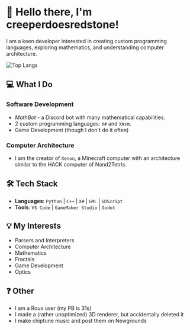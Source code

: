 # 👋 Hello there, I'm creeperdoesredstone!
I am a keen developer interested in creating custom programming languages, exploring mathematics, and understanding computer architecture.

![Top Langs](https://github-readme-stats.vercel.app/api/top-langs/?username=creeperdoesredstone&layout=compact)

## 💻 What I Do
### Software Development
- *MathBot* - a Discord bot with many mathematical capabilities.
- 2 custom programming languages: `X#` and `XAsm`.
- Game Development (though I don't do it often)
### Computer Architecture
- I am the creator of `Xenon`, a Minecraft computer with an architecture similar to the HACK computer of Nand2Tetris.

## 🛠️ Tech Stack
- **Languages**: `Python` | `C++` | `X#` | `GML` | `GDScript`
- **Tools**: `VS Code` | `GameMaker Studio` | `Godot`

## 💡 My Interests
- Parsers and Interpreters
- Computer Architecture
- Mathematics
- Fractals
- Game Development
- Optics

## ❓ Other
- I am a Roux user (my PB is 31s)
- I made a (rather unoptimized) 3D renderer, but accidentally deleted it
- I make chiptune music and post them on Newgrounds

